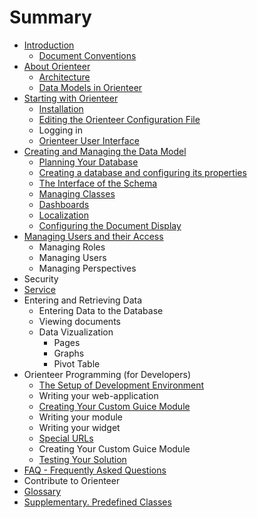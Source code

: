# Summary

* [Introduction](README.md)
   * [Document Conventions](conventions.md)
* [About Orienteer](about_orienteer.md)
   * [Architecture](architecture.md)
   * [Data Models in Orienteer](data_models_in_orienteer.md)
* [Starting with Orienteer](getting_started.md)
   * [Installation](installation.md)
   * [Editing the Orienteer Configuration File](editing_the_orienteer_configuration_file.md)
   * Logging in
   * [Orienteer User Interface](orienteer_user_interface.md)
* [Creating and Managing the Data Model](creating_and_managing_the_data_model.md)
   * [Planning Your Database](planning_your_database.md)
   * [Creating a database and configuring its properties](creating_a_database_and_configuring_its_properties.md)
   * [The Interface of the Schema](the_interface_of_the_schema.md)
   * [Managing Classes](managing_classes.md)
   * [Dashboards](dashboards.md)
   * [Localization](localization.md)
   * [Configuring the Document Display](configuring_the_document_display.md)
* [Managing Users and their Access](managing_users.md)
   * Managing Roles
   * Managing Users
   * Managing Perspectives
* Security
* [Service](service.md)
* Entering and Retrieving Data
   * Entering Data to the Database
   * Viewing documents
   * Data Vizualization
       * Pages
       * Graphs
       * Pivot Table
* Orienteer Programming (for Developers)
   * [The Setup of Development Environment](the_setup_of_development_environment.md)
   * Writing your web-application
   * [Creating Your Custom Guice Module](creating_your_custom_guice_module.md)
   * Writing your module
   * Writing your widget
   * [Special URLs](special_urls.md)
   * Creating Your Custom Guice Module
   * [Testing Your Solution](testing_your_solution.md)
* [FAQ - Frequently Asked Questions](faq.md)
* Contribute to Orienteer
* [Glossary](GLOSSARY.md)
* [Supplementary. Predefined Classes](supplementary_predefined_classes.md)

